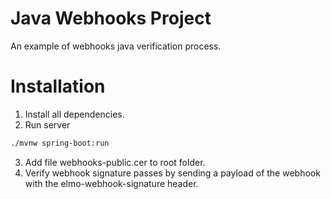 # Java Webhooks Project
An example of webhooks java verification process.

# Installation
1. Install all dependencies.
2. Run server
```bash
./mvnw spring-boot:run
```

3. Add file webhooks-public.cer to root folder.
4. Verify webhook signature passes by sending a payload of the webhook with the elmo-webhook-signature header.